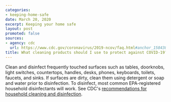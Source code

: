 ```yaml
---
categories:
- keeping-home-safe
date: March 20, 2020
excerpt: Keeping your home safe
layout: post
promoted: false
sources:
- agency: cdc
  url: https://www.cdc.gov/coronavirus/2019-ncov/faq.html#anchor_1584388242595
title: What cleaning products should I use to protect against COVID-19?
---
```


Clean and disinfect frequently touched surfaces such as tables, doorknobs, light switches, countertops, handles, desks, phones, keyboards, toilets, faucets, and sinks. If surfaces are dirty, clean them using detergent or soap and water prior to disinfection. To disinfect, most common EPA-registered household disinfectants will work. See CDC's [recommendations for household cleaning and disinfection](https://www.cdc.gov/coronavirus/2019-ncov/community/home/cleaning-disinfection.html).

